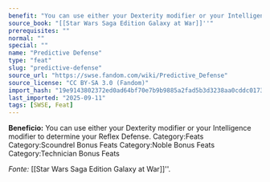 ```yaml
---
benefit: "You can use either your Dexterity modifier or your Intelligence modifier to determine your Reflex Defense. Category:Feats Category:Scoundrel Bonus Feats Category:Noble Bonus Feats Category:Technician Bonus Feats"
source_book: "[[Star Wars Saga Edition Galaxy at War]]''"
prerequisites: ""
normal: ""
special: ""
name: "Predictive Defense"
type: "feat"
slug: "predictive-defense"
source_url: "https://swse.fandom.com/wiki/Predictive_Defense"
source_license: "CC BY-SA 3.0 (Fandom)"
import_hash: "19e9143802372ed0ad64bf70e7b9b9885a2fad5b3d3238aa0cddc017304f4e8d"
last_imported: "2025-09-11"
tags: [SWSE, Feat]
---
```

**Beneficio:** You can use either your Dexterity modifier or your Intelligence modifier to determine your Reflex Defense. Category:Feats Category:Scoundrel Bonus Feats Category:Noble Bonus Feats Category:Technician Bonus Feats

*Fonte:* [[Star Wars Saga Edition Galaxy at War]]''.
